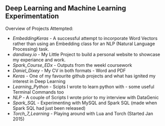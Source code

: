 ## Deep Learning and Machine Learning Experimentation

Overview of Projects Attempted:

* *EmbeddingKeras* - A successful attempt to incorporate Word Vectors rather than using an Embedding class for an NLP (Natural Language Processing) task.
* *dandixey.io* - My Little Project to build a personal website to showcase my experiance and work.
* *Spark_Course_EDx* - Outputs from the weekl coursework
* *Daniel_Dixey* - My CV in both formats - Word and PDF
* *Keras* - One of my favourite github projects and what has ignited my interest in Deep Learning
* *Learning_Python* - Scipts I wrote to learn python with - some useful Terminal Commands too
* *NLP* - A couple of Scripts I wrote prior to my interview with DataGenic
* *Spark_SQL* - Experimenting with MySQL and Spark SQL (made when Spark SQL had just been released)
* *Torch_7_Learning* - Playing around with Lua and Torch (Started Jan 2015)
